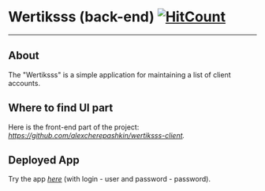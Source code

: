 # Wertiksss (back-end) [![HitCount](http://hits.dwyl.com/alexcherepashkin/wertiksss-backend.svg)](http://hits.dwyl.com/alexcherepashkin/wertiksss-backend)
---
  
About
---  
The "Wertiksss" is a simple application for maintaining a list of client accounts. 
   
   
Where to find UI part
---  
Here is the front-end part of the project: *https://github.com/alexcherepashkin/wertiksss-client.*  
      
 
Deployed App
--- 
Try the app *[here](https://wertiksss-client.herokuapp.com)* (with login - user and password - password). 
